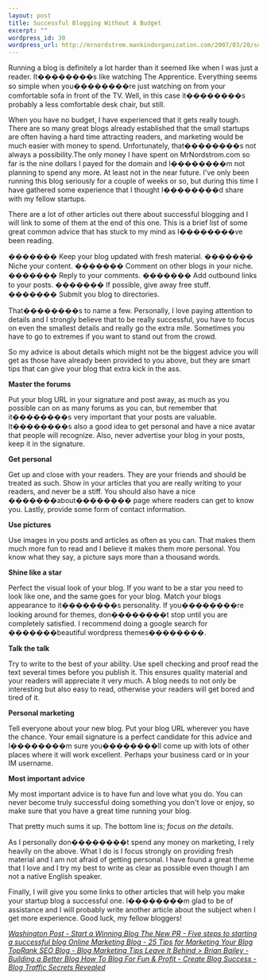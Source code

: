 ```yaml
--- 
layout: post
title: Successful Blogging Without A Budget
excerpt: ""
wordpress_id: 30
wordpress_url: http://mrnordstrom.mankindorganization.com/2007/03/20/successful-blogging-without-a-budget/
---
```

Running a blog is definitely a lot harder than it seemed like when I was just a reader. It��������s like watching The Apprentice. Everything seems so simple when you��������re just watching on from your comfortable sofa in front of the TV. Well, in this case it��������s probably a less comfortable desk chair, but still.

When you have no budget, I have experienced that it gets really tough. There are so many great blogs already established that the small startups are often having a hard time attracting readers, and marketing would be much easier with money to spend. Unfortunately, that��������s not always a possibility.<!--more-->The only money I have spent on MrNordstrom.com so far is the nine dollars I payed for the domain and I��������m not planning to spend any more. At least not in the near future. I've only been running this blog seriously for a couple of weeks or so, but during this time I have gathered some experience that I thought I��������d share with my fellow startups.

There are a lot of other articles out there about successful blogging and I will link to some of them at the end of this one. This is a brief list of some great common advice that has stuck to my mind as I��������ve been reading.

������� Keep your blog updated with fresh material.
������� Niche your content.
������� Comment on other blogs in your niche.
������� Reply to your comments.
������� Add outbound links to your posts.
������� If possible, give away free stuff.
������� Submit you blog to directories.

That��������s to name a few. Personally, I love paying attention to details and I strongly believe that to be really successful, you have to focus on even the smallest details and really go the extra mile. Sometimes you have to go to extremes if you want to stand out from the crowd.

So my advice is about details which might not be the biggest advice you will get as those have already been provided to you above, but they are smart tips that can give your blog that extra kick in the ass.

<strong>Master the forums</strong>

Put your blog URL in your signature and post away, as much as you possible can on as many forums as you can, but remember that it��������s very important that your posts are valuable. It��������s also a good idea to get personal and have a nice avatar that people will recognize. Also, never advertise your blog in your posts, keep it in the signature.

<strong>Get personal</strong>

Get up and close with your readers. They are your friends and should be treated as such. Show in your articles that you are really writing to your readers, and never be a stiff. You should also have a nice �������about�������� page where readers can get to know you. Lastly, provide some form of contact information.

<strong>Use pictures</strong>

Use images in you posts and articles as often as you can. That makes them much more fun to read and I believe it makes them more personal. You know what they say, a picture says more than a thousand words.

<strong>Shine like a star</strong>

Perfect the visual look of your blog. If you want to be a star you need to look like one, and the same goes for your blog. Match your blogs appearance to it��������s personality. If you��������re looking around for themes, don��������t stop until you are completely satisfied. I recommend doing a google search for �������beautiful wordpress themes��������.

<strong>Talk the talk</strong>

Try to write to the best of your ability. Use spell checking and proof read the text several times before you publish it. This ensures quality material and your readers will appreciate it very much. A blog needs to not only be interesting but also easy to read, otherwise your readers will get bored and tired of it.

<strong>Personal marketing</strong>

Tell everyone about your new blog. Put your blog URL wherever you have the chance. Your email signature is a perfect candidate for this advice and I��������m sure you��������ll come up with lots of other places where it will work excellent. Perhaps your business card or in your IM username.

<strong>Most important advice</strong>

My most important advice is to have fun and love what you do. You can never become truly successful doing something you don't love or enjoy, so make sure that you have a great time running your blog.

That pretty much sums it up. The bottom line is; <em>focus on the details.</em>

As I personally don��������t spend any money on marketing, I rely heavily on the above. What I do is I focus strongly on providing fresh material and I am not afraid of getting personal. I have found a great theme that I love and I try my best to write as clear as possible even though I am not a native English speaker.

Finally, I will give you some links to other articles that will help you make your startup blog a successful one. I��������m glad to be of assistance and I will probably write another article about the subject when I get more experience. Good luck, my fellow bloggers!

<em><a href="http://www.washingtonpost.com/ac2/wp-dyn/A53749-2004Dec9" target="_blank">Washington Post - Start a Winning Blog
</a></em><em><a href="http://www.ryananderson.ca/2006/10/09/five-steps-to-starting-a-successful-blog/" target="_blank">The New PR - Five steps to starting a successful blog</a></em><em><a href="http://www.toprankblog.com/2006/06/25-tips-for-marketing-your-blog/" target="_blank">
Online Marketing Blog - 25 Tips for Marketing Your Blog
</a></em><em><a href="http://toprank.blogspot.com/2005/09/blog-marketing-tips.html" target="_blank">TopRank SEO Blog - Blog Marketing Tips
</a></em><em><a href="http://www.leaveitbehind.com/home/2005/01/building_a_bett.html" target="_blank">Leave It Behind &gt; Brian Bailey - Building a Better Blog</a></em><em><a href="http://blogforfunandprofit.blogware.com/blog/_archives/2005/2/17/329201.html" target="_blank">
How To Blog For Fun &amp; Profit - Create Blog Success - Blog Traffic Secrets Revealed</a></em>
